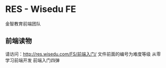 # RES - Wisedu FE

金智教育前端团队

## 前端读物

请访问：http://res.wisedu.com/FS/前端入门/
文件前面的编号为难度等级
从零学习前端开发
前端入门四弹